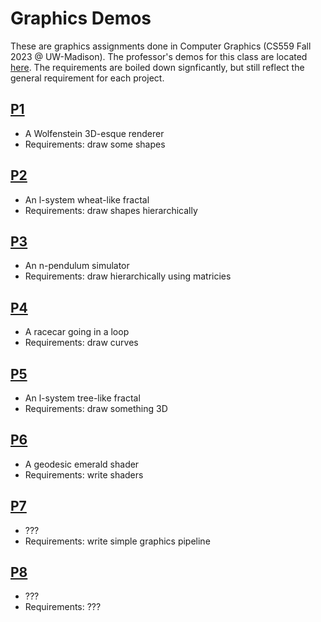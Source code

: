 # Graphics Demos

These are graphics assignments done in Computer Graphics (CS559 Fall 2023 @ UW-Madison).
The professor's demos for this class are located [here](https://github.com/sifakis/CS559F23_Demos).
The requirements are boiled down signficantly, but still reflect the general requirement for each project. 

## [P1](https://pages.github.com/IyadHamid/GraphicsDemos/P1/P1.html)
- A Wolfenstein 3D-esque renderer
- Requirements: draw some shapes
## [P2](https://pages.github.com/IyadHamid/GraphicsDemos/P2/P2.html)
- An l-system wheat-like fractal
- Requirements: draw shapes hierarchically
## [P3](https://pages.github.com/IyadHamid/GraphicsDemos/P3/P3.html)
- An n-pendulum simulator
- Requirements: draw hierarchically using matricies
## [P4](https://pages.github.com/IyadHamid/GraphicsDemos/P4/P4.html)
- A racecar going in a loop
- Requirements: draw curves
## [P5](https://pages.github.com/IyadHamid/GraphicsDemos/P5/P5.html)
- An l-system tree-like fractal
- Requirements: draw something 3D
## [P6](https://pages.github.com/IyadHamid/GraphicsDemos/P6/P6.html)
- A geodesic emerald shader
- Requirements: write shaders
## [P7](https://pages.github.com/IyadHamid/GraphicsDemos/P7/P7.html)
- ???
- Requirements: write simple graphics pipeline
## [P8](https://pages.github.com/IyadHamid/GraphicsDemos/P8/P8.html)
- ???
- Requirements: ???